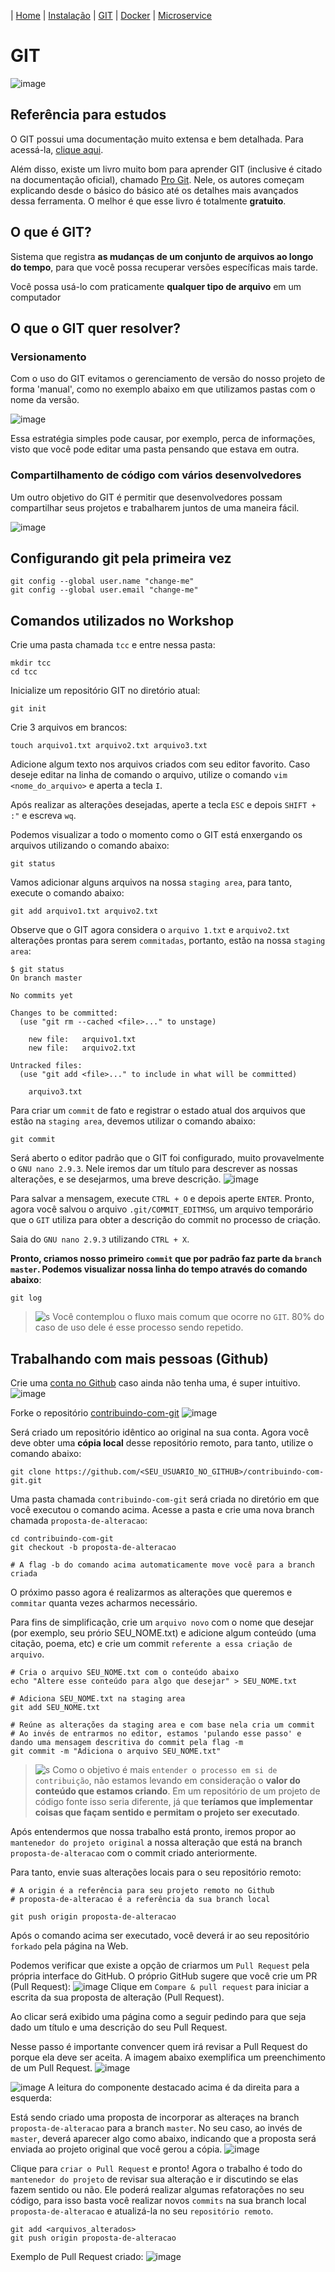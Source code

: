 | [Home](https://gabrielbabler.github.io/handson_microservice/) | [Instalação](https://gabrielbabler.github.io/handson_microservice/instalacao) | [GIT](https://gabrielbabler.github.io/handson_microservice/git) | [Docker](https://gabrielbabler.github.io/handson_microservice/docker) | [Microservice](https://gabrielbabler.github.io/handson_microservice/microservice)

# GIT
![image](https://user-images.githubusercontent.com/18057391/79079842-d7eacb80-7ce7-11ea-9040-95c98e89569f.png)

## Referência para estudos

O GIT possui uma documentação muito extensa e bem detalhada. Para acessá-la, [clique aqui](https://git-scm.com/docs).

Além disso, existe um livro muito bom para aprender GIT (inclusive é citado na documentação oficial), chamado [Pro Git](https://git-scm.com/book/en/v2). 
Nele, os autores começam explicando desde o básico do básico até os detalhes mais avançados dessa ferramenta. O melhor é que
esse livro é totalmente **gratuito**.

## O que é GIT?

Sistema que registra **as mudanças de um conjunto de arquivos ao longo do tempo**,
para que você possa recuperar versões específicas mais tarde. 

Você possa usá-lo com praticamente **qualquer tipo de arquivo** em um computador

## O que o GIT quer resolver?

### Versionamento

Com o uso do GIT evitamos o gerenciamento de versão do nosso projeto de forma 'manual', como no exemplo abaixo em que utilizamos
pastas com o nome da versão. 

![image](https://user-images.githubusercontent.com/18057391/79080072-55fba200-7ce9-11ea-90b2-72537eebfede.png)


Essa estratégia simples pode causar, por exemplo, perca de informações, visto que você pode editar
uma pasta pensando que estava em outra.

### Compartilhamento de código com vários desenvolvedores

Um outro objetivo do GIT é permitir que desenvolvedores possam compartilhar seus projetos e trabalharem juntos de uma maneira fácil.

![image](https://user-images.githubusercontent.com/18057391/79080174-e803aa80-7ce9-11ea-8e2e-c639f81fa2e5.png)

## Configurando git pela primeira vez

```
git config --global user.name "change-me"
git config --global user.email "change-me"
```

## Comandos utilizados no Workshop

Crie uma pasta chamada `tcc` e entre nessa pasta:
```
mkdir tcc
cd tcc
```

Inicialize um repositório GIT no diretório atual:
```
git init
```

Crie 3 arquivos em brancos:
```
touch arquivo1.txt arquivo2.txt arquivo3.txt
```

Adicione algum texto nos arquivos criados com seu editor favorito. Caso deseje editar na linha de comando o arquivo, utilize o comando `vim <nome_do_arquivo>` e aperta a tecla `I`. 

Após realizar as alterações desejadas, aperte a tecla `ESC` e depois `SHIFT + :"` e escreva `wq`.

Podemos visualizar a todo o momento como o GIT está enxergando os arquivos utilizando o comando abaixo:
```
git status
```

Vamos adicionar alguns arquivos na nossa `staging area`, para tanto, execute o comando abaixo:
```
git add arquivo1.txt arquivo2.txt
```

Observe que o GIT agora considera o `arquivo 1.txt` e `arquivo2.txt` alterações prontas para serem `commitadas`, portanto, estão na nossa `staging area`:
```
$ git status
On branch master

No commits yet

Changes to be committed:
  (use "git rm --cached <file>..." to unstage)

	new file:   arquivo1.txt
	new file:   arquivo2.txt

Untracked files:
  (use "git add <file>..." to include in what will be committed)

	arquivo3.txt

```

Para criar um `commit` de fato e registrar o estado atual dos arquivos que estão na `staging area`, devemos utilizar o comando abaixo:
```
git commit
```

Será aberto o editor padrão que o GIT foi configurado, muito provavelmente o `GNU nano 2.9.3`. Nele iremos dar um título para descrever as nossas alterações, e se desejarmos, uma breve descrição.
![image](https://user-images.githubusercontent.com/18057391/79182194-9db32400-7de4-11ea-811d-87e6af2a339d.png)

Para salvar a mensagem, execute `CTRL + O` e depois aperte `ENTER`. Pronto, agora você salvou o arquivo `.git/COMMIT_EDITMSG`, um arquivo temporário que o `GIT` utiliza para obter a descrição do commit no processo de criação.

Saia do `GNU nano 2.9.3` utilizando `CTRL + X`.

**Pronto, criamos nosso primeiro `commit` que por padrão faz parte da `branch master`. Podemos visualizar nossa linha do tempo através do comando abaixo**:
```
git log
```

> ![s](https://user-images.githubusercontent.com/18057391/79183133-fa174300-7de6-11ea-882f-4e98d21c75f9.png) Você contemplou o fluxo mais comum que ocorre no `GIT`. 80% do caso de uso dele é esse processo sendo repetido.

## Trabalhando com mais pessoas (Github)

Crie uma [conta no Github](http://github.com/) caso ainda não tenha uma, é super intuitivo.
![image](https://user-images.githubusercontent.com/18057391/79184885-cbe83200-7deb-11ea-869f-b7c9611e7a75.png)

Forke o repositório [contribuindo-com-git](https://github.com/bartier/contribuindo-com-git)
![image](https://user-images.githubusercontent.com/18057391/79184983-11a4fa80-7dec-11ea-81c9-c15f9fc3a2b0.png)

Será criado um repositório idêntico ao original na sua conta. Agora você deve obter uma **cópia local** desse repositório remoto, para tanto, utilize o comando abaixo:
```
git clone https://github.com/<SEU_USUARIO_NO_GITHUB>/contribuindo-com-git.git
```

Uma pasta chamada `contribuindo-com-git` será criada no diretório em que você executou o comando acima. Acesse a pasta e crie uma nova branch chamada `proposta-de-alteracao`:
```
cd contribuindo-com-git
git checkout -b proposta-de-alteracao

# A flag -b do comando acima automaticamente move você para a branch criada
```

O próximo passo agora é realizarmos as alterações que queremos e `commitar` quanta vezes acharmos necessário. 

Para fins de simplificação, crie um `arquivo novo` com o nome que desejar (por exemplo, seu prório SEU_NOME.txt) e adicione algum conteúdo (uma citação, poema, etc) e crie um commit `referente a essa criação de arquivo`.

```
# Cria o arquivo SEU_NOME.txt com o conteúdo abaixo
echo "Altere esse conteúdo para algo que desejar" > SEU_NOME.txt

# Adiciona SEU_NOME.txt na staging area
git add SEU_NOME.txt

# Reúne as alterações da staging area e com base nela cria um commit
# Ao invés de entrarmos no editor, estamos 'pulando esse passo' e dando uma mensagem descritiva do commit pela flag -m
git commit -m "Adiciona o arquivo SEU_NOME.txt"
```

> ![s](https://user-images.githubusercontent.com/18057391/79183133-fa174300-7de6-11ea-882f-4e98d21c75f9.png) Como o objetivo é mais `entender o processo em si de contribuição`, não estamos levando em consideração o **valor do conteúdo que estamos criando**. Em um repositório de um projeto de código fonte isso seria diferente, já que **teríamos que implementar coisas que façam sentido e permitam o projeto ser executado**.

Após entendermos que nossa trabalho está pronto, iremos propor ao `mantenedor do projeto original` a nossa alteração que está na branch `proposta-de-alteracao` com o commit criado anteriormente.

Para tanto, envie suas alterações locais para o seu repositório remoto:

```
# A origin é a referência para seu projeto remoto no Github
# proposta-de-alteracao é a referência da sua branch local

git push origin proposta-de-alteracao
```

Após o comando acima ser executado, você deverá ir ao seu repositório `forkado` pela página na Web.

Podemos verificar que existe a opção de criarmos um `Pull Request` pela própria interface do GitHub. O próprio GitHub sugere que você crie um PR (Pull Request):
![image](https://user-images.githubusercontent.com/18057391/79187069-b4ac4300-7df1-11ea-8b1a-1206791af542.png)
Clique em `Compare & pull request` para iniciar a escrita da sua proposta de alteração (Pull Request).

Ao clicar será exibido uma página como a seguir pedindo para que seja dado um título e uma descrição do seu Pull Request.

Nesse passo é importante convencer quem irá revisar a Pull Request do porque ela deve ser aceita. A imagem abaixo exemplifica um preenchimento de um Pull Request. 
![image](https://user-images.githubusercontent.com/18057391/79187448-a27ed480-7df2-11ea-88de-708cc873a005.png)

![image](https://user-images.githubusercontent.com/18057391/79187647-3b155480-7df3-11ea-89eb-7c36832d04fb.png)
A leitura do componente destacado acima é da direita para a esquerda:

Está sendo criado uma proposta de incorporar as alteraçes na branch `proposta-de-alteracao` para a branch `master`. No seu caso, ao invés de `master`, deverá aparecer algo como abaixo, indicando que a proposta será enviada ao projeto original que você gerou a cópia.
![image](https://user-images.githubusercontent.com/18057391/79187801-a95a1700-7df3-11ea-970e-f4f83d33775a.png)

Clique para `criar o Pull Request` e pronto! Agora o trabalho é todo do `mantenedor do projeto` de revisar sua alteração e ir discutindo se elas fazem sentido ou não. Ele poderá realizar algumas refatorações no seu código, para isso basta você realizar novos `commits` na sua branch local `proposta-de-alteracao` e atualizá-la no seu `repositório remoto`.

```
git add <arquivos_alterados>
git push origin proposta-de-alteracao
```

Exemplo de Pull Request criado:
![image](https://user-images.githubusercontent.com/18057391/79188104-854b0580-7df4-11ea-8a7c-db902108697e.png)
